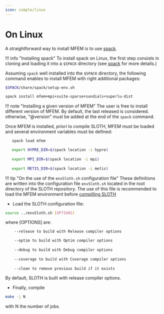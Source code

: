 ```yaml
---
icon: simple/linux
---
```


# On Linux

A straightforward way to install MFEM is to use [spack](https://spack.readthedocs.io/en/latest/getting_started.html).

!!! info "Installing spack"
    To install spack on Linux, the first step consists in cloning and loading it into a `$SPACK` directory (see [spack](https://spack.readthedocs.io/en/latest/getting_started.html) for more details.)

Assuming `spack` well installed into the `$SPACK` directory, the following command enables to install MFEM with right additional packages:

```bash
$SPACK/share/spack/setup-env.sh

spack install mfem+mpi+suite-sparse+sundials+superlu-dist
```
!!! note "Installing a given version of MFEM"
    The user is free to install different version of MFEM. 
    By default, the last released is considered. otherwise, "@version" must be added at the end of the `spack` command.


Once MFEM is installed, priori to compile SLOTH, MFEM must be loaded and several environment variables must be defined:

```bash
   spack load mfem

   export HYPRE_DIR=$(spack location -i hypre)
    
   export MPI_DIR=$(spack location -i mpi)
   
   export METIS_DIR=$(spack location -i metis)
```

!!! tip "On the use of the  `envSloth.sh` configuration file"
    These definitions are written into the configuration file `envSloth.sh` located in the root directory of the SLOTH repository. 
    The use of this file is recommended to load the MFEM environment before [compilling SLOTH](compile.md)

- Load the SLOTH configuration file:
```bash
source ../envSloth.sh [OPTIONS] 
```
where [OPTIONS] are:
```bash
    --release to build with Release compiler options 

    --optim to build with Optim compiler options 
        
    --debug to build with Debug compiler options 
        
    --coverage to build with Coverage compiler options 
        
    --clean to remove previous build if it exists 
```

By default, SLOTH is built with release compiler options.


- Finally, compile 
```bash
make -j N 
```
with N the number of jobs.



